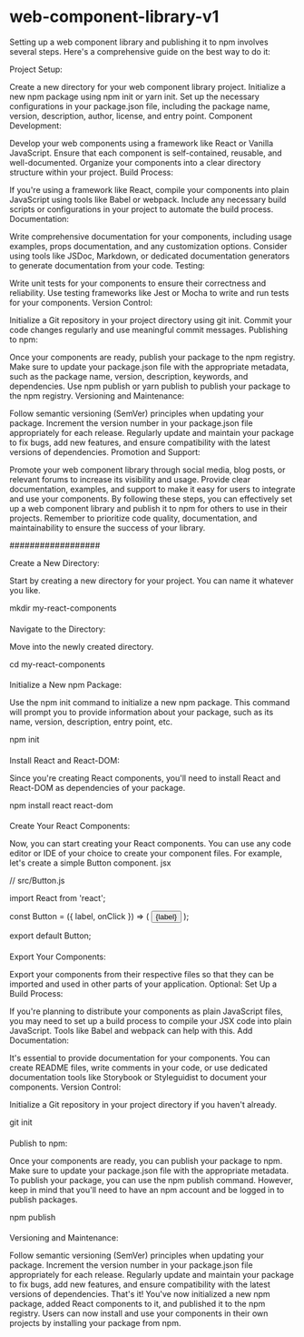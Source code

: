 # web-component-library-v1

Setting up a web component library and publishing it to npm involves several steps. Here's a comprehensive guide on the best way to do it:

Project Setup:

Create a new directory for your web component library project.
Initialize a new npm package using npm init or yarn init.
Set up the necessary configurations in your package.json file, including the package name, version, description, author, license, and entry point.
Component Development:

Develop your web components using a framework like React or Vanilla JavaScript.
Ensure that each component is self-contained, reusable, and well-documented.
Organize your components into a clear directory structure within your project.
Build Process:

If you're using a framework like React, compile your components into plain JavaScript using tools like Babel or webpack.
Include any necessary build scripts or configurations in your project to automate the build process.
Documentation:

Write comprehensive documentation for your components, including usage examples, props documentation, and any customization options.
Consider using tools like JSDoc, Markdown, or dedicated documentation generators to generate documentation from your code.
Testing:

Write unit tests for your components to ensure their correctness and reliability.
Use testing frameworks like Jest or Mocha to write and run tests for your components.
Version Control:

Initialize a Git repository in your project directory using git init.
Commit your code changes regularly and use meaningful commit messages.
Publishing to npm:

Once your components are ready, publish your package to the npm registry.
Make sure to update your package.json file with the appropriate metadata, such as the package name, version, description, keywords, and dependencies.
Use npm publish or yarn publish to publish your package to the npm registry.
Versioning and Maintenance:

Follow semantic versioning (SemVer) principles when updating your package.
Increment the version number in your package.json file appropriately for each release.
Regularly update and maintain your package to fix bugs, add new features, and ensure compatibility with the latest versions of dependencies.
Promotion and Support:

Promote your web component library through social media, blog posts, or relevant forums to increase its visibility and usage.
Provide clear documentation, examples, and support to make it easy for users to integrate and use your components.
By following these steps, you can effectively set up a web component library and publish it to npm for others to use in their projects. Remember to prioritize code quality, documentation, and maintainability to ensure the success of your library.


##################

Create a New Directory:

Start by creating a new directory for your project. You can name it whatever you like.

mkdir my-react-components

####

Navigate to the Directory:

Move into the newly created directory.

cd my-react-components

####

Initialize a New npm Package:

Use the npm init command to initialize a new npm package. This command will prompt you to provide information about your package, such as its name, version, description, entry point, etc.

npm init

####

Install React and React-DOM:

Since you're creating React components, you'll need to install React and React-DOM as dependencies of your package.

npm install react react-dom

####

Create Your React Components:

Now, you can start creating your React components. You can use any code editor or IDE of your choice to create your component files. For example, let's create a simple Button component.
jsx

// src/Button.js

import React from 'react';

const Button = ({ label, onClick }) => (
  <button onClick={onClick}>{label}</button>
);

export default Button;

####

Export Your Components:

Export your components from their respective files so that they can be imported and used in other parts of your application.
Optional: Set Up a Build Process:

If you're planning to distribute your components as plain JavaScript files, you may need to set up a build process to compile your JSX code into plain JavaScript. Tools like Babel and webpack can help with this.
Add Documentation:

It's essential to provide documentation for your components. You can create README files, write comments in your code, or use dedicated documentation tools like Storybook or Styleguidist to document your components.
Version Control:

Initialize a Git repository in your project directory if you haven't already.

git init

####

Publish to npm:

Once your components are ready, you can publish your package to npm. Make sure to update your package.json file with the appropriate metadata.
To publish your package, you can use the npm publish command. However, keep in mind that you'll need to have an npm account and be logged in to publish packages.

npm publish

####

Versioning and Maintenance:

Follow semantic versioning (SemVer) principles when updating your package.
Increment the version number in your package.json file appropriately for each release.
Regularly update and maintain your package to fix bugs, add new features, and ensure compatibility with the latest versions of dependencies.
That's it! You've now initialized a new npm package, added React components to it, and published it to the npm registry. Users can now install and use your components in their own projects by installing your package from npm.






